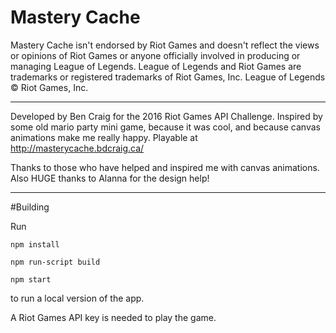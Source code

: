 # Mastery Cache

Mastery Cache isn't endorsed by Riot Games and doesn't reflect the views or opinions of Riot Games or anyone officially involved in producing or managing League of Legends. League of Legends and Riot Games are trademarks or registered trademarks of Riot Games, Inc. League of Legends © Riot Games, Inc.

-----

Developed by Ben Craig for the 2016 Riot Games API Challenge.
Inspired by some old mario party mini game, because it was cool, and because canvas animations make me really happy.
Playable at http://masterycache.bdcraig.ca/

Thanks to those who have helped and inspired me with canvas animations.
Also HUGE thanks to Alanna for the design help!

-----

#Building

Run 

```npm install```

```npm run-script build```

```npm start```

to run a local version of the app. 

A Riot Games API key is needed to play the game.
